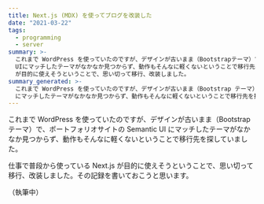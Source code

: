 ```yaml
---
title: Next.js (MDX) を使ってブログを改装した
date: "2021-03-22"
tags:
  - programming
  - server
summary: >-
  これまで WordPress を使っていたのですが、デザインが古いまま（Bootstrapテーマ）で、ポートフォリオサイトのSemantic
  UIにマッチしたテーマがなかなか見つからず、動作もそんなに軽くないということで移行先を探していました。仕事で普段から使っている Next.js
  が目的に使えそうということで、思い切って移行、改装しました。
summary_generated: >-
  これまで WordPress を使っていたのですが、デザインが古いまま（Bootstrap テーマ）で、ポートフォリオサイトの Semantic UI
  にマッチしたテーマがなかなか見つからず、動作もそんなに軽くないということで移行先を探していました。仕事で普段から使っている...
---
```


これまで WordPress を使っていたのですが、デザインが古いまま（Bootstrap テーマ）で、ポートフォリオサイトの Semantic UI にマッチしたテーマがなかなか見つからず、動作もそんなに軽くないということで移行先を探していました。

仕事で普段から使っている Next.js が目的に使えそうということで、思い切って移行、改装しました。その記録を書いておこうと思います。

（執筆中）
